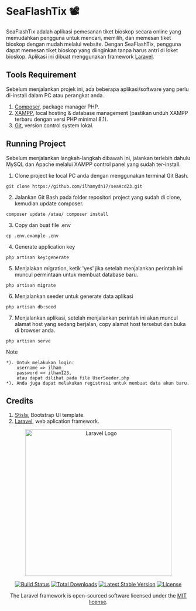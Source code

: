 # SeaFlashTix 📽️

SeaFlashTix adalah aplikasi pemesanan tiket bioskop secara online yang memudahkan pengguna untuk mencari, memilih, dan memesan tiket bioskop dengan mudah melalui website. Dengan SeaFlashTix, pengguna dapat memesan tiket bioskop yang diinginkan tanpa harus antri di loket bioskop. Aplikasi ini dibuat menggunakan framework [Laravel](https://laravel.com).

## Tools Requirement
Sebelum menjalankan projek ini, ada beberapa aplikasi/software yang perlu di-install dalam PC atau perangkat anda.
1. [Composer](https://getcomposer.org/download/), package manager PHP.
2. [XAMPP](https://www.apachefriends.org/), local hosting & database management (pastikan unduh XAMPP terbaru dengan versi PHP minimal 8.1).
3. [Git](https://git-scm.com/downloads), version control system lokal.

## Running Project
Sebelum menjalankan langkah-langkah dibawah ini, jalankan terlebih dahulu MySQL dan Apache melalui XAMPP control panel yang sudah ter-install.
1. Clone project ke local PC anda dengan menggunakan terminal Git Bash.
```
git clone https://github.com/ilhamydn17/seaAcd23.git
```
2. Jalankan Git Bash pada folder repositori project yang sudah di clone, kemudian update composer.
```
composer update /atau/ composer install
```
3. Copy dan buat file .env
```
cp .env.example .env
```
4. Generate application key
```
php artisan key:generate
```
5. Menjalakan migration, ketik 'yes' jika setelah menjalankan perintah ini muncul permintaan untuk membuat database baru.
```
php artisan migrate
```
6. Menjalankan seeder untuk generate data aplikasi
```
php artisan db:seed 
```
7. Menjalankan aplikasi, setelah menjalankan perintah ini akan muncul alamat host yang sedang berjalan, copy alamat host tersebut dan buka di browser anda.
```
php artisan serve
```
Note
```
*). Untuk melakukan login:
    username => ilham_
    password => ilham123,
    atau dapat dilihat pada file UserSeeder.php
*). Anda juga dapat melakukan registrasi untuk membuat data akun baru.
```



## Credits

1. [Stisla](https://github.com/stisla/stisla), Bootstrap UI template.
2. [Laravel](https://laravel.com), web aplication framework.


<p align="center"><a href="https://laravel.com" target="_blank"><img src="https://raw.githubusercontent.com/laravel/art/master/logo-lockup/5%20SVG/2%20CMYK/1%20Full%20Color/laravel-logolockup-cmyk-red.svg" width="400" alt="Laravel Logo"></a></p>

<p align="center">
<a href="https://github.com/laravel/framework/actions"><img src="https://github.com/laravel/framework/workflows/tests/badge.svg" alt="Build Status"></a>
<a href="https://packagist.org/packages/laravel/framework"><img src="https://img.shields.io/packagist/dt/laravel/framework" alt="Total Downloads"></a>
<a href="https://packagist.org/packages/laravel/framework"><img src="https://img.shields.io/packagist/v/laravel/framework" alt="Latest Stable Version"></a>
<a href="https://packagist.org/packages/laravel/framework"><img src="https://img.shields.io/packagist/l/laravel/framework" alt="License"></a>
</p>

<p align="center">The Laravel framework is open-sourced software licensed under the <a href="https://opensource.org/licenses/MIT">MIT license</a>.</p>
